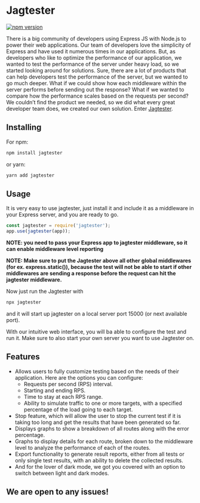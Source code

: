 # Jagtester

[![npm version](https://badge.fury.io/js/jagtester.svg)](https://badge.fury.io/js/jagtester)

There is a big community of developers using Express JS with Node.js to power their web applications. Our team of developers love the simplicity of Express and have used it numerous times in our applications. But, as developers who like to optimize the performance of our application, we wanted to test the performance of the server under heavy load, so we started looking around for solutions. Sure, there are a lot of products that can help developers test the performance of the server, but we wanted to go much deeper. What if we could show how each middleware within the server performs before sending out the response? What if we wanted to compare how the performance scales based on the requests per second? We couldn’t find the product we needed, so we did what every great developer team does, we created our own solution.
Enter [Jagtester](https://jagtester.com/).

## Installing

For npm:

```bash
npm install jagtester
```

or yarn:

```bash
yarn add jagtester
```

## Usage

It is very easy to use jagtester, just install it and include it as a middleware in your Express server, and you are ready to go.

```JavaScript
const jagtester = require('jagtester');
app.use(jagtester(app));
```

**NOTE: you need to pass your Express app to jagtester middleware, so it can enable middleware level reporting**

**NOTE: Make sure to put the Jagtester above all other global middlewares (for ex. express.static()), because the test will not be able to start if other middlewares are sending a response before the request can hit the jagtester middleware.**

Now just run the Jagtester with

```bash
npx jagtester
```

and it will start up jagtester on a local server port 15000 (or next available port).

With our intuitive web interface, you will ba able to configure the test and run it. Make sure to also start your own server you want to use Jagtester on.

## Features

-   Allows users to fully customize testing based on the needs of their application. Here are the options you can configure:
    -   Requests per second (RPS) interval.
    -   Starting and ending RPS.
    -   Time to stay at each RPS range.
    -   Ability to simulate traffic to one or more targets, with a specified percentage of the load going to each target.
-   Stop feature, which will allow the user to stop the current test if it is taking too long and get the results that have been generated so far.
-   Displays graphs to show a breakdown of all routes along with the error percentage.
-   Graphs to display details for each route, broken down to the middleware level to analyze the performance of each of the routes.
-   Export functionality to generate result reports, either from all tests or only single test results, with an ability to delete the collected results.
-   And for the lover of dark mode, we got you covered with an option to switch between light and dark modes.

## We are open to any issues!
